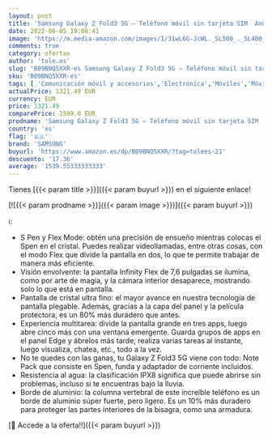```yaml
---
layout: post
title: 'Samsung Galaxy Z Fold3 5G – Teléfono móvil sin tarjeta SIM  Android  Plegable  Smartphone  256 GB  Negro + Note Pack  Version ES '
date: 2022-06-05 19:08:41
image: 'https://m.media-amazon.com/images/I/31wL6G-JcWL._SL500_._SL400_.jpg'
comments: true
category: ofertas
author: 'tole.es'
slug: 'B09BNQ5XXR-es Samsung Galaxy Z Fold3 5G – Teléfono móvil sin tarjeta SIM...'
sku: 'B09BNQ5XXR-es'
tags: [ 'Comunicación móvil y accesorios','Electrónica','Móviles','Móviles y smartphones libres','android','samsung','🇪🇸', ]
actualPrice: 1321.49 EUR
currency: EUR
price: 1321.49
comparePrice: 1599.0 EUR
prodname: 'Samsung Galaxy Z Fold3 5G – Teléfono móvil sin tarjeta SIM  Android  Plegable  Smartphone  256 GB  Negro + Note Pack  Version ES '
country: 'es'
flag: '🇪🇸'
brand: 'SAMSUNG'
buyurl: 'https://www.amazon.es/dp/B09BNQ5XXR/?tag=tolees-21'
descuento: '17.36'
average: '1539.55333333333'
---
```


Tienes [{{< param title >}}]({{< param buyurl >}}) en el siguiente enlace!

[![{{< param prodname >}}]({{< param image >}})]({{< param buyurl >}})

ℹ️:

- S Pen y Flex Mode: obtén una precisión de ensueño mientras colocas el Spen en el cristal. Puedes realizar videollamadas, entre otras cosas, con el modo Flex que divide la pantalla en dos, lo que te permite trabajar de manera más eficiente.
- Visión envolvente: la pantalla Infinity Flex de 7,6 pulgadas se ilumina, como por arte de magia, y la cámara interior desaparece, mostrando solo lo que está en pantalla.
- Pantalla de cristal ultra fino: el mayor avance en nuestra tecnología de pantalla plegable. Además, gracias a la capa del panel y la película protectora, es un 80% más duradero que antes.
- Experiencia multitarea: divide la pantalla grande en tres apps, luego abre cinco más con una ventana emergente. Guarda grupos de apps en el panel Edge y ábrelos más tarde, realiza varias tareas al instante, luego visualiza, chatea, etc., todo a la vez.
- No te quedes con las ganas, tu Galaxy Z Fold3 5G viene con todo: Note Pack que consiste en Spen, funda y adaptador de corriente incluidos.
- Resistencia al agua: la clasificación IPX8 significa que puede abrirse sin problemas, incluso si te encuentras bajo la lluvia.
- Borde de aluminio: la columna vertebral de este increíble teléfono es un borde de aluminio súper fuerte, pero ligero. Es un 10% más duradero para proteger las partes interiores de la bisagra, como una armadura.

[🛒 Accede a la oferta!!]({{< param buyurl >}})

